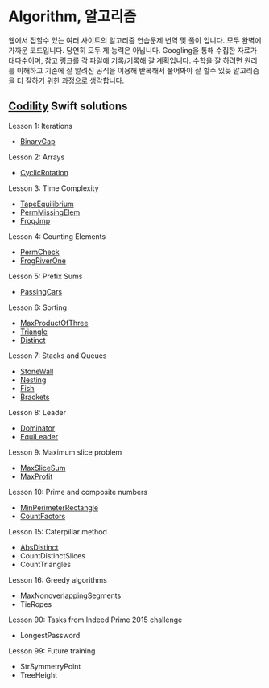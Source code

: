 # Algorithm, 알고리즘

웹에서 접할수 있는 여러 사이트의 알고리즘 연습문제 변역 및 풀이 입니다. 모두 완벽에 가까운 코드입니다. 당연히 모두 제 능력은 아닙니다. Googling을 통해 수집한 자료가 대다수이며, 참고 링크를 각 파일에 기록/기록해 갈 계획입니다. 수학을 잘 하려면 원리를 이해하고 기존에 잘 알려진 공식을 이용해 반복해서 풀어봐야 잘 할수 있듯 알고리즘을 더 잘하기 위한 과정으로 생각합니다.

## [Codility](https://app.codility.com/programmers/) Swift solutions

Lesson 1: Iterations
* [BinaryGap](https://github.com/hyeonmin-yoo/Algorithm/blob/master/Codility/Lesson1%20BinaryGap.playground/Contents.swift)
        
Lesson 2: Arrays
* [CyclicRotation](https://github.com/hyeonmin-yoo/Algorithm/blob/master/Codility/Lesson2%20CyclicRotation.playground/Contents.swift)

Lesson 3: Time Complexity
* [TapeEquilibrium](https://github.com/hyeonmin-yoo/Algorithm/blob/master/Codility/Lesson3%20TapeEquilibrium.playground/Contents.swift)
* [PermMissingElem](https://github.com/hyeonmin-yoo/Algorithm/blob/master/Codility/Lesson3%20PermMissingElem.playground/Contents.swift)
* [FrogJmp](https://github.com/hyeonmin-yoo/Algorithm/blob/master/Codility/Lesson3%20FrogJmp.playground/Contents.swift)

Lesson 4: Counting Elements
* [PermCheck](https://github.com/hyeonmin-yoo/Algorithm/blob/master/Codility/Lesson4%20PermCheck.playground/Contents.swift)
* [FrogRiverOne](https://github.com/hyeonmin-yoo/Algorithm/blob/master/Codility/Lesson4%20FrogRiverOne.playground/Contents.swift)

Lesson 5: Prefix Sums
* [PassingCars](https://github.com/hyeonmin-yoo/Algorithm/blob/master/Codility/Lesson5%20PassingCars.playground/Contents.swift)

Lesson 6: Sorting
* [MaxProductOfThree](https://github.com/hyeonmin-yoo/Algorithm/blob/master/Codility/Lesson6%20MaxProductOfThree.playground/Contents.swift)
* [Triangle](https://github.com/hyeonmin-yoo/Algorithm/blob/master/Codility/Lesson6%20Triangle.playground/Contents.swift)
* [Distinct](https://github.com/hyeonmin-yoo/Algorithm/blob/master/Codility/Lesson6%20Distinct.playground/Contents.swift)

Lesson 7: Stacks and Queues
* [StoneWall](https://github.com/hyeonmin-yoo/Algorithm/blob/master/Codility/Lesson7%20StoneWall.playground/Contents.swift)
* [Nesting](https://github.com/hyeonmin-yoo/Algorithm/blob/master/Codility/Lesson7%20Nesting.playground/Contents.swift)
* [Fish](https://github.com/hyeonmin-yoo/Algorithm/blob/master/Codility/Lesson7%20Fish.playground/Contents.swift)
* [Brackets](https://github.com/hyeonmin-yoo/Algorithm/blob/master/Codility/Lesson7%20Brackets.playground/Contents.swift)

Lesson 8: Leader
* [Dominator](https://github.com/hyeonmin-yoo/Algorithm/blob/master/Codility/Lesson8%20Dominator.playground/Contents.swift)
* [EquiLeader](https://github.com/hyeonmin-yoo/Algorithm/blob/master/Codility/Lesson8%20EquiLeader.playground/Contents.swift)

Lesson 9: Maximum slice problem
* [MaxSliceSum](https://github.com/hyeonmin-yoo/Algorithm/blob/master/Codility/Lesson9%20MaxSliceSum.playground/Contents.swift)
* [MaxProfit](https://github.com/hyeonmin-yoo/Algorithm/blob/master/Codility/Lesson9%20MaxProfit.playground/Contents.swift)

Lesson 10: Prime and composite numbers
* [MinPerimeterRectangle](https://github.com/hyeonmin-yoo/Algorithm/blob/master/Codility/Lesson10%20MinPerimeterRectangle.playground/Contents.swift)
* [CountFactors](https://github.com/hyeonmin-yoo/Algorithm/blob/master/Codility/Lesson10%20CountFactors.playground/Contents.swift)

Lesson 15: Caterpillar method
* [AbsDistinct](https://github.com/hyeonmin-yoo/Algorithm/blob/master/Codility/Lesson15%20AbsDistinct.playground/Contents.swift)
* CountDistinctSlices
* CountTriangles

Lesson 16: Greedy algorithms
* MaxNonoverlappingSegments
* TieRopes

Lesson 90: Tasks from Indeed Prime 2015 challenge
* LongestPassword

Lesson 99: Future training
* StrSymmetryPoint
* TreeHeight
 

